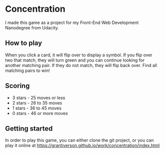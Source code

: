 # Concentration

I made this game as a project for my Front-End Web Development Nanodegree from Udacity.

## How to play

When you click a card, it will flip over to display a symbol. If you flip over two that match, they will turn green and you can continue looking for another matching pair. If they do not match, they will flip back over. Find all matching pairs to win!

## Scoring

* 3 stars - 25 moves or less
* 2 stars - 26 to 35 moves
* 1 stars - 36 to 45 moves
* 0 stars - 46 or more moves

## Getting started

In order to play this game, you can either clone the git project, or you can play it online at https://grantiverson.github.io/work/concentration/index.html
